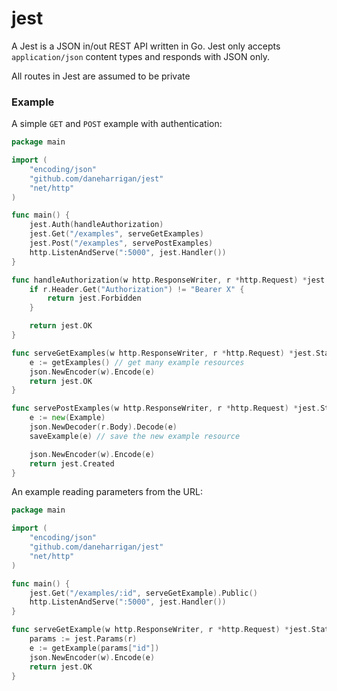 # jest

A Jest is a JSON in/out REST API written in Go. Jest only accepts
`application/json` content types and responds with JSON only.

All routes in Jest are assumed to be private


### Example

A simple `GET` and `POST` example with authentication:

```go
package main

import (
	"encoding/json"
	"github.com/daneharrigan/jest"
	"net/http"
)

func main() {
	jest.Auth(handleAuthorization)
	jest.Get("/examples", serveGetExamples)
	jest.Post("/examples", servePostExamples)
	http.ListenAndServe(":5000", jest.Handler())
}

func handleAuthorization(w http.ResponseWriter, r *http.Request) *jest.Status {
	if r.Header.Get("Authorization") != "Bearer X" {
		return jest.Forbidden
	}

	return jest.OK
}

func serveGetExamples(w http.ResponseWriter, r *http.Request) *jest.Status {
	e := getExamples() // get many example resources
	json.NewEncoder(w).Encode(e)
	return jest.OK
}

func servePostExamples(w http.ResponseWriter, r *http.Request) *jest.Status {
	e := new(Example)
	json.NewDecoder(r.Body).Decode(e)
	saveExample(e) // save the new example resource

	json.NewEncoder(w).Encode(e)
	return jest.Created
}
```

An example reading parameters from the URL:

```go
package main

import (
	"encoding/json"
	"github.com/daneharrigan/jest"
	"net/http"
)

func main() {
	jest.Get("/examples/:id", serveGetExample).Public()
	http.ListenAndServe(":5000", jest.Handler())
}

func serveGetExample(w http.ResponseWriter, r *http.Request) *jest.Status {
	params := jest.Params(r)
	e := getExample(params["id"])
	json.NewEncoder(w).Encode(e)
	return jest.OK
}
```
